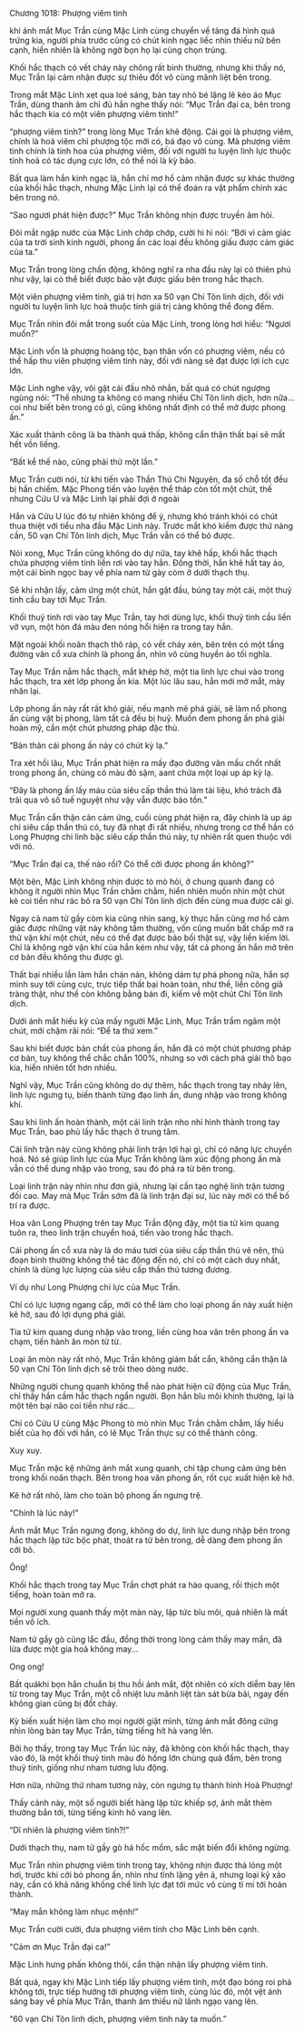 




Chương 1018: Phượng viêm tinh


khi ánh mắt Mục Trần cùng Mặc Linh cùng chuyển về tảng đá hình quá trứng kia, người phía trước cũng có chút kinh ngạc liếc nhìn thiếu nữ bên cạnh, hiển nhiên là không ngờ bọn họ lại cùng chọn trúng.

Khối hắc thạch có vết cháy này chông rất bình thường, nhưng khi thấy nó, Mục Trần lại cảm nhận được sự thiêu đốt vô cùng mãnh liệt bên trong.

Trong mắt Mặc Linh xẹt qua loé sáng, bàn tay nhỏ bé lặng lẽ kéo áo Mục Trần, dùng thanh âm chỉ đủ hắn nghe thấy nói: “Mục Trần đại ca, bên trong hắc thạch kia có một viên phượng viêm tinh!”

“phượng viêm tinh?” trong lòng Mục Trần khẽ động. Cái gọi là phượng viêm, chính là hoả viêm chỉ phượng tộc mới có, bá đạo vô cùng. Mà phượng viêm tinh chính là tinh hoa của phượng viêm, đối với người tu luyện linh lực thuộc tính hoả có tác dụng cực lớn, có thể nói là kỳ bảo.

Bất qua làm hắn kinh ngạc là, hắn chỉ mơ hồ cảm nhận được sự khác thường của khối hắc thạch, nhưng Mặc Linh lại có thể đoán ra vật phẩm chính xác bên trong nó.

“Sao ngươi phát hiện được?” Mục Trần không nhịn được truyền âm hỏi.

Đôi mắt ngập nước của Mặc Linh chớp chớp, cười hì hì nói: “Bởi vì cảm giác của ta trời sinh kinh người, phong ấn các loại đều không giấu được cảm giác của ta.”

Mục Trần trong lòng chấn động, không nghĩ ra nha đầu này lại có thiên phú như vậy, lại có thể biết được bảo vật được giấu bên trong hắc thạch.

Một viên phượng viêm tinh, giá trị hơn xa 50 vạn Chí Tôn linh dịch, đối với người tu luyện linh lực hoả thuộc tính giá trị càng không thể đong đếm.

Mục Trần nhìn đôi mắt trong suốt của Mặc Linh, trong lòng hơi hiểu: “Ngươi muốn?”

Mặc Linh vốn là phượng hoàng tộc, bạn thân vốn có phượng viêm, nếu có thể hấp thu viên phượng viêm tinh này, đối với nàng sẽ đạt được lợi ích cực lớn.

Mặc Linh nghe vậy, vôi gật cái đầu nhỏ nhắn, bất quá có chút ngượng ngùng nói: “Thế nhưng ta không có mang nhiều Chí Tôn linh dịch, hơn nữa... coi như biết bên trong có gì, cũng không nhất định có thể mở được phong ấn.”

Xác xuất thành công là ba thành quá thấp, không cẩn thận thất bại sẽ mất hết vồn liếng.

“Bất kể thế nào, cũng phải thử một lần.”

Mục Trần cười nói, từ khi tiến vào Thần Thú Chi Nguyên, đa số chỗ tốt đều bị hắn chiếm. Mặc Phong tiến vào luyện thể tháp còn tốt một chút, thế nhưng Cửu U và Mặc Linh lại phải đợi ở ngoài

Hắn và Cửu U lúc đó tự nhiên không để ý, nhưng khó tránh khỏi có chút thua thiệt với tiểu nha đầu Mặc Linh này. Trước mắt khó kiếm được thứ nàng cần, 50 vạn Chí Tôn linh dịch, Mục Trần vẫn có thể bỏ được.

Nói xong, Mục Trần cũng không do dự nữa, tay khẽ hấp, khối hắc thạch chứa phượng viêm tinh liền rơi vào tay hắn. Đồng thời, hắn khẽ hất tay áo, một cái bình ngọc bay về phía nam tử gày còm ở dưới thạch thụ.

Sẽ khi nhận lấy, cảm ứng một chút, hắn gật đầu, búng tay một cái, một thuỷ tinh cầu bay tới Mục Trần.

Khối thuỷ tinh rơi vào tay Mục Trần, tay hơi dùng lực, khối thuỷ tinh cầu liền vỡ vụn, một hòn đá màu đen nóng hổi hiện ra trong tay hắn.

Mặt ngoài khối noãn thạch thô ráp, có vết cháy xén, bên trên có một tầng đường vân cổ xưa chính là phong ấn, nhìn vô cùng huyền ảo tối nghĩa.

Tay Mục Trần nắm hắc thạch, mắt khép hờ, một tia linh lực chui vào trong hắc thạch, tra xét lớp phong ấn kia. Một lúc lâu sau, hắn mới mở mắt, mày nhăn lại.

Lớp phong ấn này rất rất khó giải, nếu mạnh mẽ phá giải, sẽ làm nổ phong ấn cùng vật bị phong, làm tất cả đều bị huỷ. Muốn đem phong ấn phá giải hoàn mỹ, cần một chút phương pháp đặc thù.

“Bản thân cái phong ấn này có chút kỳ lạ.”

Tra xét hồi lâu, Mục Trần phát hiện ra mấy đạo đường vân mấu chốt nhất trong phong ấn, chúng có màu đỏ sậm, aant chứa một loại up áp kỳ lạ.

“Đây là phong ấn lấy máu của siêu cấp thần thú làm tài liệu, khó trách đã trải qua vô số tuế nguyệt như vậy vẫn được bảo tồn.”

Mục Trần cẩn thận cân cảm ứng, cuối cùng phát hiện ra, đây chính là up áp chỉ siêu cấp thần thú có, tuy đã nhạt đi rất nhiều, nhưng trong cơ thể hắn có Long Phượng chi linh bậc siêu cấp thần thú này, tự nhiên rất quen thuộc với với nó.

“Mục Trần đại ca, thế nào rồi? Có thể cởi được phong ấn không?”

Một bên, Mặc Linh không nhịn được tò mò hỏi, ở chung quanh đang có không ít người nhìn Mục Trần chằm chằm, hiển nhiên muốn nhìn một chút kẻ coi tiền như rác bỏ ra 50 vạn Chí Tôn linh dịch đến cùng mua được cái gì.

Ngay cả nam tử gầy còm kia cũng nhìn sang, kỳ thực hắn cũng mơ hồ cảm giác được những vật này không tầm thường, vốn cũng muốn bất chấp mở ra thử vận khí một chút, nếu có thể đạt được bảo bối thật sự, vậy liền kiếm lời. Chỉ là không ngờ vận khí của hắn kém như vậy, tất cả phong ấn hắn mở trên cơ bản đều không thu được gì.

Thất bại nhiều lần làm hắn chán nản, không dám tự phá phong nữa, hắn sợ mình suy tới cùng cực, trực tiếp thất bại hoàn toàn, như thế, liền công giã tràng thật, như thế còn không bằng bán đi, kiếm về một chút Chí Tôn linh dịch.

Dưới ánh mắt hiếu kỳ của mấy người Mặc Linh, Mục Trần trầm ngâm một chút, mới chậm rãi nói: “Để ta thử xem.”

Sau khi biết được bản chất của phong ấn, hắn đã có một chút phương pháp cơ bản, tuy không thể chắc chắn 100%, nhưng so với cách phá giải thô bạo kia, hiển nhiên tốt hơn nhiều.

Nghĩ vậy, Mục Trần cũng không do dự thêm, hắc thạch trong tay nhảy lên, linh lực ngưng tụ, biến thành từng đạo linh ấn, dung nhập vào trong không khí.

Sau khi linh ấn hoàn thành, một cái linh trận nho nhỉ hình thành trong tay Mục Trần, bao phủ lấy hắc thạch ở trung tâm.

Cái linh trận này cũng không phải linh trận lợi hại gì, chỉ có năng lực chuyển hoá. Nó sẽ giúp linh lực của Mục Trần không làm xúc động phong ấn mà vẫn có thể dung nhập vào trong, sau đó phá ra từ bên trong.

Loại linh trận này nhìn như đơn giả, nhưng lại cần tạo nghệ linh trận tương đối cao. May mà Mục Trần sớm đã là linh trận đại sư, lúc này mới có thể bố trí ra được.

Hoa văn Long Phượng trên tay Mục Trần động đậy, một tia tử kim quang tuôn ra, theo linh trận chuyển hoá, tiến vào trong hắc thạch.

Cái phong ấn cổ xưa này là do máu tươi của siêu cấp thần thú vẽ nên, thủ đoạn bình thường không thể tác động đến nó, chỉ có một cách duy nhất, chính là dùng lực lượng của siêu cấp thần thú tương đương.

Ví dụ như Long Phượng chi lực của Mục Trần.

Chỉ có lực lượng ngang cấp, mới có thể làm cho loại phong ấn này xuất hiện kẽ hở, sau đó lợi dụng phá giải.

Tia tử kim quang dung nhập vào trong, liền cùng hoa văn trên phong ấn va chạm, tiến hành ăn mòn từ từ.

Loại ăn mòn này rất nhỏ, Mục Trần không giám bất cẩn, không cẩn thận là 50 vạn Chí Tôn linh dịch sẽ trôi theo dòng nước.

Những người chung quanh không thể nào phát hiện cử động của Mục Trần, chỉ thấy hắn cầm hắc thạch ngẩn người. Bọn hắn bĩu môi khinh thường, lại là một tên bại não coi tiền như rác...

Chỉ có Cửu U cùng Mặc Phong tò mò nhìn Mục Trần chằm chằm, lấy hiểu biết của họ đối với hắn, có lẽ Mục Trần thực sự có thể thành công.

Xuy xuy.

Mục Trần mặc kệ những ánh mắt xung quanh, chỉ tập chung cảm ứng bên trong khối noãn thạch. Bên trong hoa văn phong ấn, rốt cục xuất hiện kẽ hở.

Kẽ hở rất nhỏ, làm cho toàn bộ phong ấn ngưng trệ.

“Chính là lúc này!”

Ánh mắt Mục Trần ngưng đọng, không do dự, linh lực dung nhập bên trong hắc thạch lập tức bộc phát, thoát ra từ bên trong, dễ dàng đem phong ấn cởi bỏ.

Ông!

Khối hắc thạch trong tay Mục Trần chợt phát ra hào quang, rồi thịch một tiếng, hoàn toàn mở ra.

Mọi người xung quanh thấy một màn này, lập tức bĩu môi, quả nhiên là mất tiền vô ích.

Nam tử gầy gò cũng lắc đầu, đồng thời trong lòng cảm thấy may mắn, đã lừa được một gia hoả không may...

Ong ong!

Bất quákhi bọn hắn chuẩn bị thu hồi ánh mắt, đột nhiên có xích diễm bay lên từ trong tay Mục Trần, một cỗ nhiệt lưu mãnh liệt tàn sát bừa bãi, ngay đến không gian cũng bị đốt cháy.

Kỳ biến xuất hiện làm cho mọi người giật mình, từng ánh mắt đông cứng nhìn lòng bàn tay Mục Trần, từng tiếng hít hà vang lên.

Bởi họ thấy, trong tay Mục Trần lúc này, đã không còn khối hắc thạch, thay vào đó, là một khối thuỷ tinh màu đỏ hồng lớn chùng quả đấm, bên trong thuỷ tinh, giống như nham tương lưu động.

Hơn nữa, những thứ nham tương này, còn ngưng tụ thành hình Hoả Phượng!

Thấy cảnh này, một số người biết hàng lập tức khiếp sợ, ánh mắt thèm thường bắn tới, từng tiếng kinh hô vang lên.

“Dĩ nhiên là phượng viêm tinh?!”

Dưới thạch thụ, nam tử gầy gò há hốc mồm, sắc mặt biến đổi không ngừng.

Mục Trần nhìn phượng viêm tinh trong tay, không nhịn được thả lỏng một hơi, trước khi cởi bỏ phong ấn, nhìn như tĩnh lặng yên ả, nhưng loại kỹ xảo này, cần có khả năng khống chế linh lực đạt tới mức vô cùng tỉ mỉ tới hoàn thành.

“May mắn không làm nhục mệnh!”

Mục Trần cười cười, đưa phượng viêm tinh cho Mặc Linh bên cạnh.

“Cảm ơn Mục Trần đại ca!”

Mặc Linh hưng phấn không thôi, cẩn thận nhận lấy phượng viêm tinh.

Bất quá, ngay khi Mặc Linh tiếp lấy phượng viêm tinh, một đạo bóng roi phá không tới, trực tiếp hướng tới phượng viêm tinh, cùng lúc đó, một vệt ánh sáng bay về phía Mục Trần, thanh âm thiếu nữ lãnh ngạo vang lên.

“60 vạn Chí Tôn linh dịch, phượng viêm tinh này ta muốn.”




